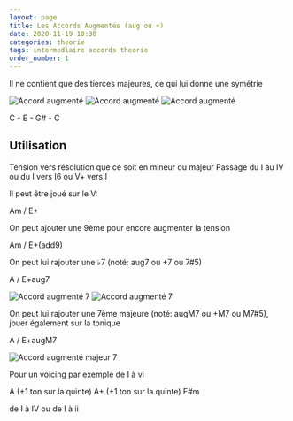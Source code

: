 ```yaml
---
layout: page
title: Les Accords Augmentés (aug ou +)
date: 2020-11-19 10:30
categories: theorie
tags: intermediaire accords theorie
order_number: 1
---
```


Il ne contient que des tierces majeures, ce qui lui donne une symétrie

![Accord augmenté](/images/augmented/augmented1-tierce.png "Accord augmenté")
![Accord augmenté](/images/augmented/augmented1-symetrie.png "Accord augmenté")
![Accord augmenté](/images/augmented/augmented2-symetrie.png "Accord augmenté")

C - E - G# - C

## Utilisation

Tension vers résolution que ce soit en mineur ou majeur
Passage du I au IV ou du I vers I6 ou V+ vers I

Il peut être joué sur le V:

Am / E+

On peut ajouter une 9ème pour encore augmenter la tension

Am / E+(add9)

On peut lui rajouter une ♭7 (noté: aug7 ou +7 ou 7#5)

A / E+aug7

![Accord augmenté 7](/images/augmented/augmented-aug7-1.png "Accord augmenté 7")
![Accord augmenté 7](/images/augmented/augmented-aug7-2.png "Accord augmenté 7")

On peut lui rajouter une 7ème majeure (noté: augM7 ou +M7 ou M7#5), jouer également sur la tonique

A / E+augM7

![Accord augmenté majeur 7](/images/augmented1-augM7.png "Accord augmenté majeur 7")

Pour un voicing par exemple de I à vi

A (+1 ton sur la quinte) A+ (+1 ton sur la quinte) F#m

de I à IV ou de I à ii
